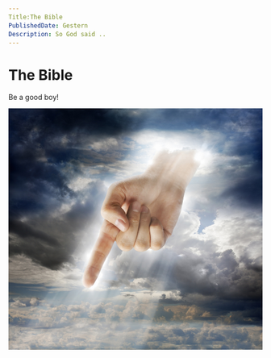 ```yaml
---
Title:The Bible
PublishedDate: Gestern
Description: So God said ..
---
```


# The Bible

Be a good boy!

![God](Hand-of-God.jpg)